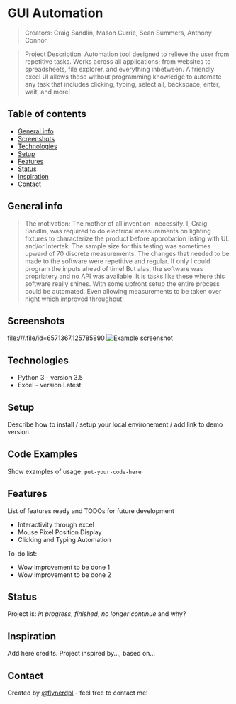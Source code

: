 # GUI Automation
> Creators: Craig Sandlin, Mason Currie, Sean Summers, Anthony Connor

> Project Description: Automation tool designed to relieve the user from repetitive tasks. Works across all applications; from websites to spreadsheets, file explorer, and everything inbetween. A friendly excel UI allows those without programming knowledge to automate any task that includes clicking, typing, select all, backspace, enter, wait, and more! 

## Table of contents
* [General info](#general-info)
* [Screenshots](#screenshots)
* [Technologies](#technologies)
* [Setup](#setup)
* [Features](#features)
* [Status](#status)
* [Inspiration](#inspiration)
* [Contact](#contact)

## General info
> The motivation: The mother of all invention- necessity. I, Craig Sandlin, was required to do electrical measurements on lighting fixtures to characterize the product before approbation listing with UL and/or Intertek. The sample size for this testing was sometimes upward of 70 discrete measurements. The changes that needed to be made to the software were repetitive and regular. If only I could program the inputs ahead of time! But alas, the software was propriatery and no API was available. It is tasks like these where this software really shines. With some upfront setup the entire process could be automated. Even allowing measurements to be taken over night which improved throughput!

## Screenshots
file:///.file/id=6571367.125785890
![Example screenshot](./img/screenshot.png)

## Technologies
* Python 3 - version 3.5
* Excel - version Latest

## Setup
Describe how to install / setup your local environement / add link to demo version.

## Code Examples
Show examples of usage:
`put-your-code-here`

## Features
List of features ready and TODOs for future development
* Interactivity through excel
* Mouse Pixel Position Display
* Clicking and Typing Automation

To-do list:
* Wow improvement to be done 1
* Wow improvement to be done 2

## Status
Project is: _in progress_, _finished_, _no longer continue_ and why?

## Inspiration
Add here credits. Project inspired by..., based on...

## Contact
Created by [@flynerdpl](https://www.flynerd.pl/) - feel free to contact me!
